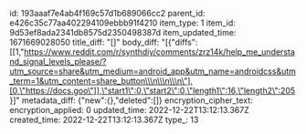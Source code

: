 id: 193aaaf7e4ab4f169c57d1b689066cc2
parent_id: e426c35c77aa402294109ebbb91f4210
item_type: 1
item_id: 9d53ef8ada2341db8575d2350498387d
item_updated_time: 1671669028050
title_diff: "[]"
body_diff: "[{\"diffs\":[[1,\"https://www.reddit.com/r/synthdiy/comments/zrz14k/help_me_understand_signal_levels_please/?utm_source=share&utm_medium=android_app&utm_name=androidcss&utm_term=1&utm_content=share_button\\\n\\\n\\\n\"],[0,\"https://docs.goo\"]],\"start1\":0,\"start2\":0,\"length1\":16,\"length2\":205}]"
metadata_diff: {"new":{},"deleted":[]}
encryption_cipher_text: 
encryption_applied: 0
updated_time: 2022-12-22T13:12:13.367Z
created_time: 2022-12-22T13:12:13.367Z
type_: 13